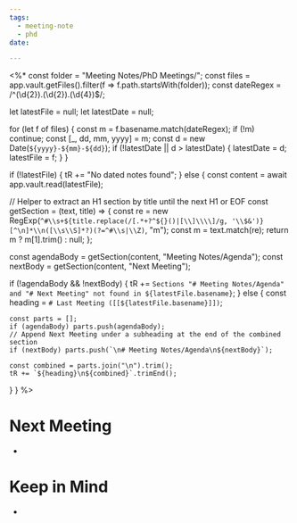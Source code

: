 ```yaml
---
tags:
  - meeting-note
  - phd
date:

---
```

<%*
const folder = "Meeting Notes/PhD Meetings/";
const files = app.vault.getFiles().filter(f => f.path.startsWith(folder));
const dateRegex = /^(\d{2})\.(\d{2})\.(\d{4})$/;

let latestFile = null;
let latestDate = null;

for (let f of files) {
  const m = f.basename.match(dateRegex);
  if (!m) continue;
  const [_, dd, mm, yyyy] = m;
  const d = new Date(`${yyyy}-${mm}-${dd}`);
  if (!latestDate || d > latestDate) {
    latestDate = d;
    latestFile = f;
  }
}

if (!latestFile) {
  tR += "No dated notes found";
} else {
  const content = await app.vault.read(latestFile);

  // Helper to extract an H1 section by title until the next H1 or EOF
  const getSection = (text, title) => {
    const re = new RegExp(`^#\\s+${title.replace(/[.*+?^${}()|[\\]\\\\]/g, '\\$&')}[^\n]*\\n([\\s\\S]*?)(?=^#\\s|\\Z)`, "m");
    const m = text.match(re);
    return m ? m[1].trim() : null;
  };

  const agendaBody = getSection(content, "Meeting Notes/Agenda");
  const nextBody   = getSection(content, "Next Meeting");

  if (!agendaBody && !nextBody) {
    tR += `Sections "# Meeting Notes/Agenda" and "# Next Meeting" not found in ${latestFile.basename}`;
  } else {
    const heading = `# Last Meeting ([[${latestFile.basename}]])`;

    const parts = [];
    if (agendaBody) parts.push(agendaBody);
    // Append Next Meeting under a subheading at the end of the combined section
    if (nextBody) parts.push(`\n# Meeting Notes/Agenda\n${nextBody}`);

    const combined = parts.join("\n").trim();
    tR += `${heading}\n${combined}`.trimEnd();
  }
}
%>
# Next Meeting
- 
# Keep in Mind
- 